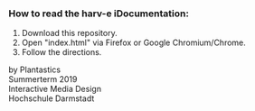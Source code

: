 
### How to read the harv-e iDocumentation:

1. Download this repository.
2. Open "index.html" via Firefox or Google Chromium/Chrome.
3. Follow the directions.


by Plantastics  
Summerterm 2019   
Interactive Media Design  
Hochschule Darmstadt  
